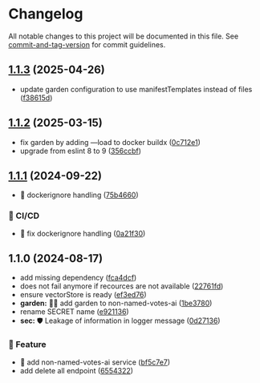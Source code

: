 # Changelog

All notable changes to this project will be documented in this file. See [commit-and-tag-version](https://github.com/absolute-version/commit-and-tag-version) for commit guidelines.

## [1.1.3](https://github.com/demokratie-live/democracy-development/compare/non-named-votes-ai@v1.1.2...non-named-votes-ai@v1.1.3) (2025-04-26)


* update garden configuration to use manifestTemplates instead of files ([f38615d](https://github.com/demokratie-live/democracy-development/commit/f38615dd5400bad734139f5363a6a6d9fa6a3db3))

## [1.1.2](https://github.com/demokratie-live/democracy-development/compare/non-named-votes-ai@v1.1.1...non-named-votes-ai@v1.1.2) (2025-03-15)


* fix garden by adding —load to docker buildx ([0c712e1](https://github.com/demokratie-live/democracy-development/commit/0c712e1734116275badbde2c82aadc4515845759))
* upgrade from eslint 8 to 9 ([356ccbf](https://github.com/demokratie-live/democracy-development/commit/356ccbfad9dff32191f38be383b24d515d4a87fb))

## [1.1.1](https://github.com/demokratie-live/democracy-development/compare/non-named-votes-ai@v1.1.0...non-named-votes-ai@v1.1.1) (2024-09-22)


* 🐛 dockerignore handling ([75b4660](https://github.com/demokratie-live/democracy-development/commit/75b4660fae655d2cf9c3847611707dac177f82cc))


### 👷 CI/CD

* 👷 fix dockerignore handling ([0a21f30](https://github.com/demokratie-live/democracy-development/commit/0a21f3020ff68334d259743a87f14bec76dd6b1c))

## 1.1.0 (2024-08-17)


* add missing dependency ([fca4dcf](https://github.com/demokratie-live/democracy-development/commit/fca4dcf37cfbeb5064d0fd7a6e592ef1018ac3eb))
* does not fail anymore if recources are not available ([22761fd](https://github.com/demokratie-live/democracy-development/commit/22761fdd8e8e6b8d4d312052fd75617ef845de04))
* ensure vectorStore is ready ([ef3ed76](https://github.com/demokratie-live/democracy-development/commit/ef3ed761237c38fefd3134662d9a90b826bb958f))
* **garden:** 🧑‍🌾 add garden to non-named-votes-ai ([1be3780](https://github.com/demokratie-live/democracy-development/commit/1be3780aa5bfb347917e991b88b9792b7ebd1cab))
* rename SECRET name ([e921136](https://github.com/demokratie-live/democracy-development/commit/e9211361c5af6bf962a4153deb436c0ad8c41002))
* **sec:** 🛡️ Leakage of information in logger message ([0d27136](https://github.com/demokratie-live/democracy-development/commit/0d27136a47f346a8ab1f8c2eef5c9a392a00d638))


### 🚀 Feature

* 🚀 add non-named-votes-ai service ([bf5c7e7](https://github.com/demokratie-live/democracy-development/commit/bf5c7e7373fa640295f2cb9addd87cdca31ac538))
* add delete all endpoint ([6554322](https://github.com/demokratie-live/democracy-development/commit/6554322def2cd428315a535c3d6c0ba1d945708c))
